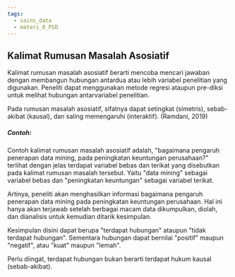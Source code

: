 ```yaml
---
tags:
  - sains_data
  - materi_8_PSD
---
```

## Kalimat Rumusan Masalah Asosiatif

Kalimat rumusan masalah asosiatif berarti mencoba mencari jawaban dengan membangun hubungan antardua atau lebih variabel penelitian yang digunakan. Peneliti dapat menggunakan metode regresi ataupun pre-diksi untuk melihat hubungan antarvariabel penelitian.

Pada rumusan masalah asosiatif, sifatnya dapat setingkat (simetris), sebab-akibat (kausal), dan saling memengaruhi (interaktif). (Ramdani, 2019)

##### Contoh:

Contoh kalimat rumusan masalah asosiatif adalah, "bagaimana pengaruh penerapan data mining, pada peningkatan keuntungan perusahaan?" terlihat dengan jelas terdapat variabel bebas dan terikat yang disebutkan pada kalimat rumusan masalah tersebut. Yaitu "data mining" sebagai variabel bebas dan "peningkatan keuntungan" sebagai variabel terikat.

Artinya, peneliti akan menghasilkan informasi bagaimana pengaruh penerapan data mining pada peningkatan keuntungan perusahaan. Hal ini hanya akan terjawab setelah berbagai macam data dikumpulkan, diolah, dan dianalisis untuk kemudian ditarik kesimpulan.

Kesimpulan disini dapat berupa "terdapat hubungan" ataupun "tidak terdapat hubungan". Sementara hubungan dapat bernilai "positif" maupun "negatif", atau "kuat" maupun "lemah". 

Perlu diingat, terdapat hubungan bukan berarti terdapat hukum kausal (sebab-akibat).